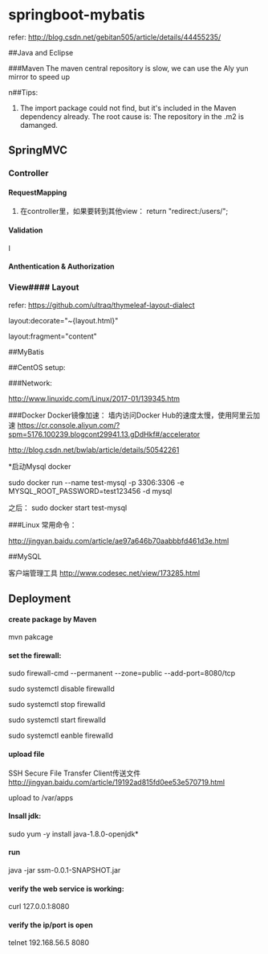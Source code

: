 # springboot-mybatis

refer: http://blog.csdn.net/gebitan505/article/details/44455235/

##Java and Eclipse

###Maven
The maven central repository is slow, we can use the Aly yun mirror to speed up

n##Tips:
1. The import package could not find, but it's included in the Maven dependency already. The root cause is: The repository in the .m2 is damanged.
## SpringMVC
### Controller
#### RequestMapping
1. 在controller里，如果要转到其他view：
    return "redirect:/users/";


#### Validation
I
#### Anthentication & Authorization

### View#### Layout
refer: https://github.com/ultraq/thymeleaf-layout-dialect

 layout:decorate="~{layout.html}"

layout:fragment="content"
    
##MyBatis 

##CentOS setup:

###Network:

http://www.linuxidc.com/Linux/2017-01/139345.htm

###Docker
Docker镜像加速：
墙内访问Docker Hub的速度太慢，使用阿里云加速
https://cr.console.aliyun.com/?spm=5176.100239.blogcont29941.13.gDdHkf#/accelerator

http://blog.csdn.net/bwlab/article/details/50542261

*启动Mysql docker

sudo docker run --name test-mysql -p 3306:3306 -e MYSQL_ROOT_PASSWORD=test123456 -d mysql

之后：
sudo docker start test-mysql

###Linux 常用命令：

http://jingyan.baidu.com/article/ae97a646b70aabbbfd461d3e.html


##MySQL

客户端管理工具
http://www.codesec.net/view/173285.html


## Deployment
#### create package by Maven
mvn pakcage

#### set the firewall:

sudo firewall-cmd --permanent --zone=public --add-port=8080/tcp

sudo systemctl disable firewalld

sudo systemctl stop firewalld

sudo systemctl start firewalld

sudo systemctl eanble firewalld


#### upload file
SSH Secure File Transfer Client传送文件
http://jingyan.baidu.com/article/19192ad815fd0ee53e570719.html

upload to /var/apps


#### Insall jdk: 
sudo yum -y install java-1.8.0-openjdk*

#### run
java -jar ssm-0.0.1-SNAPSHOT.jar

#### verify the web service is working:
curl 127.0.0.1:8080

#### verify the ip/port is open
telnet 192.168.56.5 8080
